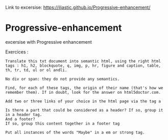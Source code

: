 Link to excersise: https://iliastic.github.io/Progressive-enhancement/

# Progressive-enhancement

excersise with Progressive enhancement

Exercices :

    Translate this txt document into semantic html, using the right html tags : h1, h2, blockquote, q, img, p, hr, figure and caption, table, th, tr, td, ul or ol andli.
    
    No div or span: they do not provide any semantics.
    
    Find, for each of these tags, the origin of their name (that's how we remember them). If in doubt, look for the answer on html5doctor.com.
    
    Add two or three links of your choice in the html page via the tag a
    
    Is there a part that could be considered as a header? If so, group it in a header tag.
    And a footer? 
    If so, group this content together in a footer tag
    
    Put all instances of the words "Maybe" in a em or strong tag.